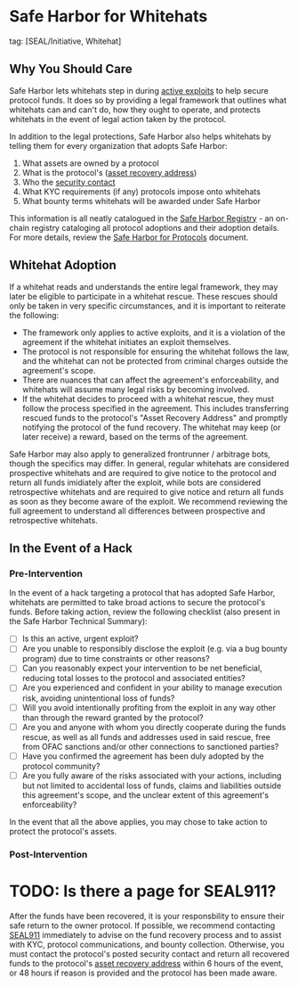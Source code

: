 # Safe Harbor for Whitehats

tag: [SEAL/Initiative, Whitehat]

## Why You Should Care

Safe Harbor lets whitehats step in during [active exploits](./key-terms.md#active-exploit) to help secure protocol funds. It does so by providing a legal framework that outlines what whitehats can and can't do, how they ought to operate, and protects whitehats in the event of legal action taken by the protocol.

In addition to the legal protections, Safe Harbor also helps whitehats by telling them for every organization that adopts Safe Harbor:

1. What assets are owned by a protocol
2. What is the protocol's ([asset recovery address](./key-terms.md#asset-recovery-address))
3. Who the [security contact](../security-contact.md)
4. What KYC requirements (if any) protocols impose onto whitehats
5. What bounty terms whitehats will be awarded under Safe Harbor

This information is all neatly catalogued in the [Safe Harbor Registry](./key-terms.md#safe-harbor-registry) - an on-chain registry cataloging all protocol adoptions and their adoption details. For more details, review the [Safe Harbor for Protocols](./protocol.md) document.

## Whitehat Adoption

If a whitehat reads and understands the entire legal framework, they may later be eligible to participate in a whitehat rescue. These rescues should only be taken in very specific circumstances, and it is important to reiterate the following:

- The framework only applies to active exploits, and it is a violation of the agreement if the whitehat initiates an exploit themselves.
- The protocol is not responsible for ensuring the whitehat follows the law, and the whitehat can not be protected from criminal charges outside the agreement's scope.
- There are nuances that can affect the agreement's enforceability, and whitehats will assume many legal risks by becoming involved.
- If the whitehat decides to proceed with a whitehat rescue, they must follow the process specified in the agreement. This includes transferring rescued funds to the protocol's "Asset Recovery Address" and promptly notifying the protocol of the fund recovery. The whitehat may keep (or later receive) a reward, based on the terms of the agreement.

Safe Harbor may also apply to generalized frontrunner / arbitrage bots, though the specifics may differ. In general, regular whitehats are considered prospective whitehats and are required to give notice to the protocol and return all funds imidiately after the exploit, while bots are considered retrospective whitehats and are required to give notice and return all funds as soon as they become aware of the exploit. We recommend reviewing the full agreement to understand all differences between prospective and retrospective whitehats.

## In the Event of a Hack

### Pre-Intervention

In the event of a hack targeting a protocol that has adopted Safe Harbor, whitehats are permitted to take broad actions to secure the protocol's funds. Before taking action, review the following checklist (also present in the Safe Harbor Technical Summary):

- [ ] Is this an active, urgent exploit?
- [ ] Are you unable to responsibly disclose the exploit (e.g. via a bug bounty program) due to time constraints or other reasons?
- [ ] Can you reasonably expect your intervention to be net beneficial, reducing total losses to the protocol and associated entities?
- [ ] Are you experienced and confident in your ability to manage execution risk, avoiding unintentional loss of funds?
- [ ] Will you avoid intentionally profiting from the exploit in any way other than through the reward granted by the protocol?
- [ ] Are you and anyone with whom you directly cooperate during the funds rescue, as well as all funds and addresses used in said rescue, free from OFAC sanctions and/or other connections to sanctioned parties?
- [ ] Have you confirmed the agreement has been duly adopted by the protocol community?
- [ ] Are you fully aware of the risks associated with your actions, including but not limited to accidental loss of funds, claims and liabilities outside this agreement's scope, and the unclear extent of this agreement's enforceability?

In the event that all the above applies, you may chose to take action to protect the protocol's assets.

### Post-Intervention

# TODO: Is there a page for SEAL911?

After the funds have been recovered, it is your responsbility to ensure their safe return to the owner protocol. If possible, we recommend contacting [SEAL911]() immediately to advise on the fund recovery process and to assist with KYC, protocol communications, and bounty collection. Otherwise, you must contact the protocol's posted security contact and return all recovered funds to the protocol's [asset recovery address](./key-terms.md#asset-recovery-address) within 6 hours of the event, or 48 hours if reason is provided and the protocol has been made aware.
